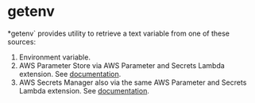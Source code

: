 # getenv

*getenv` provides utility to retrieve a text variable from one of these sources:

1. Environment variable.
2. AWS Parameter Store via AWS Parameter and Secrets Lambda extension.
   See [documentation](https://docs.aws.amazon.com/systems-manager/latest/userguide/ps-integration-lambda-extensions.html#ps-integration-lambda-extensions-sample-commands).
3. AWS Secrets Manager also via the same AWS Parameter and Secrets Lambda extension.
   See [documentation](https://docs.aws.amazon.com/secretsmanager/latest/userguide/retrieving-secrets_lambda.html).
